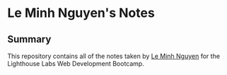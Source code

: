 # Le Minh Nguyen's Notes

## Summary 

This repository contains all of the notes taken by [Le Minh Nguyen](https://github.com/MikeNguyenTT) for the Lighthouse Labs Web Development Bootcamp.